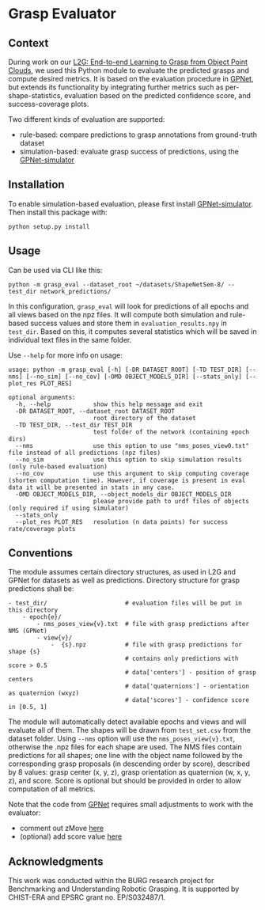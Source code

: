 # Grasp Evaluator

## Context
During work on our [L2G: End-to-end Learning to Grasp from Object Point Clouds](https://github.com/antoalli/L2G), we used
this Python module to evaluate the predicted grasps and compute desired metrics.
It is based on the evaluation procedure in [GPNet](https://github.com/CZ-Wu/GPNet),
but extends its functionality by integrating further metrics such as per-shape-statistics, evaluation based on the 
predicted confidence score, and success-coverage plots.

Two different kinds of evaluation are supported:
- rule-based: compare predictions to grasp annotations from ground-truth dataset
- simulation-based: evaluate grasp success of predictions, using the [GPNet-simulator](https://github.com/mrudorfer/GPNet-simulator)

## Installation

To enable simulation-based evaluation, please first install [GPNet-simulator](https://github.com/mrudorfer/GPNet-simulator).
Then install this package with:
```
python setup.py install
```

## Usage

Can be used via CLI like this:

```
python -m grasp_eval --dataset_root ~/datasets/ShapeNetSem-8/ --test_dir network_predictions/
```

In this configuration, `grasp_eval` will look for predictions of all epochs and all views based on the npz files.
It will compute both simulation and rule-based success values and store them in `evaluation_results.npy` in `test_dir`.
Based on this, it computes several statistics which will be saved in individual text files in the same folder.

Use `--help` for more info on usage:
```
usage: python -m grasp_eval [-h] [-DR DATASET_ROOT] [-TD TEST_DIR] [--nms] [--no_sim] [--no_cov] [-OMD OBJECT_MODELS_DIR] [--stats_only] [--plot_res PLOT_RES]

optional arguments:
  -h, --help            show this help message and exit
  -DR DATASET_ROOT, --dataset_root DATASET_ROOT
                        root directory of the dataset
  -TD TEST_DIR, --test_dir TEST_DIR
                        test folder of the network (containing epoch dirs)
  --nms                 use this option to use "nms_poses_view0.txt" file instead of all predictions (npz files)
  --no_sim              use this option to skip simulation results (only rule-based evaluation)
  --no_cov              use this argument to skip computing coverage (shorten computation time). However, if coverage is present in eval data it will be presented in stats in any case.
  -OMD OBJECT_MODELS_DIR, --object_models_dir OBJECT_MODELS_DIR
                        please provide path to urdf files of objects (only required if using simulator)
  --stats_only
  --plot_res PLOT_RES   resolution (n data points) for success rate/coverage plots
```

## Conventions

The module assumes certain directory structures, as used in L2G and GPNet for datasets as well as predictions.
Directory structure for grasp predictions shall be:

```
- test_dir/                      # evaluation files will be put in this directory
    - epoch{e}/
        - nms_poses_view{v}.txt  # file with grasp predictions after NMS (GPNet)
        - view{v}/
            -  {s}.npz           # file with grasp predictions for shape {s}
                                 # contains only predictions with score > 0.5
                                 # data['centers'] - position of grasp centers
                                 # data['quaternions'] - orientation as quaternion (wxyz)
                                 # data['scores'] - confidence score in [0.5, 1]  
```

The module will automatically detect available epochs and views and will evaluate all of them.
The shapes will be drawn from `test_set.csv` from the dataset folder.
Using `--nms` option will use the `nms_poses_view{v}.txt`, otherwise the .npz files for each shape are used.
The NMS files contain predictions for all shapes; one line with the object name followed by the corresponding 
grasp proposals (in descending order by score), described by 8 values:
grasp center (x, y, z), grasp orientation as quaternion (w, x, y, z), and score.
Score is optional but should be provided in order to allow computation of all metrics.

Note that the code from [GPNet](https://github.com/CZ-Wu/GPNet) requires small adjustments to work with the evaluator:
- comment out zMove [here](https://github.com/CZ-Wu/GPNet/blob/master/test.py#L188)
- (optional) add score value [here](https://github.com/CZ-Wu/GPNet/blob/master/test.py#L207)

## Acknowledgments

This work was conducted within the BURG research project for Benchmarking and Understanding Robotic Grasping.
It is supported by CHIST-ERA and EPSRC grant no. EP/S032487/1.